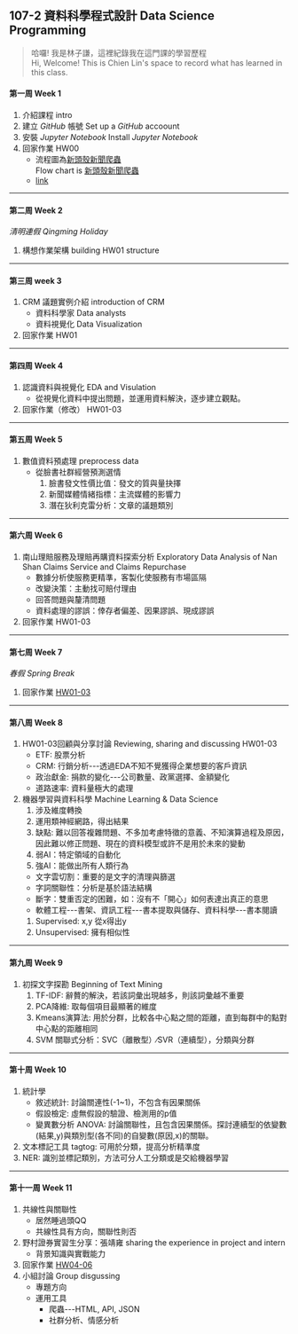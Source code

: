 ## 107-2 資料科學程式設計 Data Science Programming

> 哈囉! 我是林子謙，這裡紀錄我在這門課的學習歷程   
 Hi, Welcome! This is Chien Lin's space to record what has learned in this class.


#### **第一周 Week 1**
   1. 介紹課程 intro
   2. 建立 *GitHub* 帳號  Set up a *GitHub* accoount
   3. 安裝 *Jupyter Notebook*  Install *Jupyter Notebook*
   4. 回家作業 HW00
      - 流程圖為[新頭殼新聞爬蟲](https://github.com/MiccWan/Political-News-Analysis/blob/master/crawler/new_talk_crawler.ipynb)  
      Flow chart is [新頭殼新聞爬蟲](https://github.com/MiccWan/Political-News-Analysis/blob/master/crawler/new_talk_crawler.ipynb)
      - [link](https://github.com/AtwoLin/DataScienceProgramming/blob/master/HW00/HW00.png)
___
#### **第二周 Week 2**
*清明連假 Qingming Holiday*   
   1. 構想作業架構 building HW01 structure 
___
#### **第三周 week 3**   
   1. CRM 議題實例介紹  introduction of CRM 
       - 資料科學家 Data analysts
       - 資料視覺化 Data Visualization
   2. 回家作業 HW01
___
#### **第四周 Week 4** 
   1. 認識資料與視覺化 EDA and Visulation
       - 從視覺化資料中提出問題，並運用資料解決，逐步建立觀點。
   2. 回家作業（修改） HW01-03
___
#### **第五周 Week 5**
   1. 數值資料預處理 preprocess data
      - 從臉書社群經營預測選情   
         1. 臉書發文性價比值：發文的質與量抉擇   
         2. 新聞媒體情緒指標：主流媒體的影響力   
         3. 潛在狄利克雷分析：文章的議題類別
___
#### **第六周 Week 6**   
   1. 南山理賠服務及理賠再購資料探索分析 Exploratory Data Analysis of Nan Shan Claims Service and Claims Repurchase
       - 數據分析使服務更精準，客製化使服務有市場區隔
       - 改變決策：主動找可賠付理由
       - 回答問題與釐清問題
       - 資料處理的謬誤：倖存者偏差、因果謬誤、現成謬誤
   2. 回家作業 HW01-03
___
#### **第七周 Week 7**
*春假 Spring Break*   
   1. 回家作業 [HW01-03](https://github.com/AtwoLin/DataScienceProgramming/blob/master/HW01-03/HomeWork.ipynb)
___
#### **第八周 Week 8**
   1. HW01-03回顧與分享討論 Reviewing, sharing and discussing HW01-03
      - ETF: 股票分析
      - CRM: 行銷分析---透過EDA不知不覺獲得企業想要的客戶資訊
      - 政治獻金: 捐款的變化---公司數量、政黨選擇、金額變化
      - 道路速率: 資料量極大的處理
   2. 機器學習與資料科學 Machine Learning & Data Science
      1. 涉及維度轉換
      2. 運用類神經網路，得出結果
      3. 缺點: 難以回答複雜問題、不多加考慮特徵的意義、不知演算過程及原因，因此難以修正問題、現在的資料模型或許不是用於未來的變動
      4. 弱AI：特定領域的自動化
      5. 強AI：能做出所有人類行為
      - 文字雲切割：重要的是文字的清理與篩選
      - 字詞關聯性：分析是基於語法結構
      - 斷字：雙重否定的困難，如：沒有不「開心」如何表達出真正的意思
      - 軟體工程---書架、資訊工程---書本提取與儲存、資料科學---書本閱讀
      1. Supervised: x,y 從x得出y
      2. Unsupervised: 擁有相似性
___
#### **第九周 Week 9**
   1. 初探文字探勘 Beginning of Text Mining
      1. TF-IDF: 辭贅的解決，若該詞彙出現越多，則該詞彙越不重要
      2. PCA降維: 取每個項目最顯著的維度
      3. Kmeans演算法: 用於分群，比較各中心點之間的距離，直到每群中的點對中心點的距離相同
      4. SVM 關聯式分析：SVC（離散型）∕SVR（連續型），分類與分群
___
#### **第十周 Week 10**
   1. 統計學
      - 敘述統計: 討論關連性(-1~1)，不包含有因果關係
      - 假設檢定: 虛無假設的驗證、檢測用的p值
      - 變異數分析 ANOVA: 討論關聯性，且包含因果關係。探討連續型的依變數(結果,y)與類別型(各不同)的自變數(原因,x)的關聯。 
   2. 文本標記工具 tagtog: 可用於分類，提高分析精準度
   3. NER: 識別並標記類別，方法可分人工分類或是交給機器學習
___
#### **第十一周 Week 11**
   1. 共線性與關聯性
      - 居然睡過頭QQ
      - 共線性具有方向，關聯性則否
   2. 野村證券實習生分享：張靖雍 sharing the experience in project and intern
      - 背景知識與實戰能力
   3. 回家作業 [HW04-06]()
   4. 小組討論 Group disgussing
      - 專題方向
      - 運用工具
         - 爬蟲---HTML, API, JSON
         - 社群分析、情感分析
